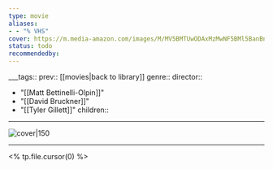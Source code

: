 ```yaml
---
type: movie
aliases:
- - "% VHS"
cover: https://m.media-amazon.com/images/M/MV5BMTUwODAxMzMwNF5BMl5BanBnXkFtZTcwMTk3MTQ5Nw@@._V1_SX300.jpg
status: todo
recommendedby:
---
```

___tags:: prev:: [[movies|back to library]]
genre::
director:: 
  - "[[Matt Bettinelli-Olpin]]"
  - "[[David Bruckner]]"
  - "[[Tyler Gillett]]"
children::
___
![cover|150](https://m.media-amazon.com/images/M/MV5BMTUwODAxMzMwNF5BMl5BanBnXkFtZTcwMTk3MTQ5Nw@@._V1_SX300.jpg)
___
<% tp.file.cursor(0) %>
